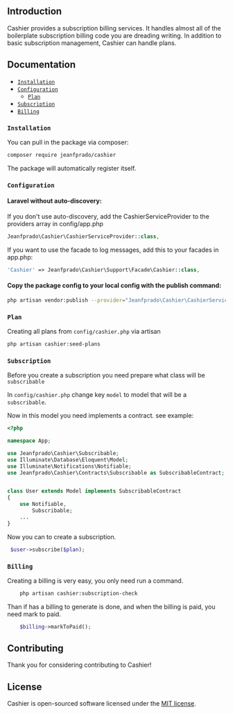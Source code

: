 ## Introduction

Cashier provides a subscription billing services. It handles almost all of the boilerplate subscription billing code you are dreading writing. In addition to basic subscription management, Cashier can handle plans.

## Documentation

- [`Installation`](#Installation)
- [`Configuration`](#Configuration)
  - [`Plan`](#Plan)
- [`Subscription`](#Subscription)
- [`Billing`](#Billing)

### `Installation`

You can pull in the package via composer:
``` bash
composer require jeanfprado/cashier
```

The package will automatically register itself.

### `Configuration`

#### Laravel without auto-discovery:

If you don't use auto-discovery, add the CashierServiceProvider to the providers array in config/app.php

```php
Jeanfprado\Cashier\CashierServiceProvider::class,
```

If you want to use the facade to log messages, add this to your facades in app.php:

```php
'Cashier' => Jeanfprado\Cashier\Support\Facade\Cashier::class,
```
#### Copy the package config to your local config with the publish command:

```bash
php artisan vendor:publish --provider="Jeanfprado\Cashier\CashierServiceProvider"
```

### `Plan`

Creating all plans from `config/cashier.php` via artisan
```bash
php artisan cashier:seed-plans
```

### `Subscription`

Before you create a subscription you need prepare what class will be `subscribable`

In `config/cashier.php` change key `model` to model that will be a `subscribable`.

Now in this model you need implements a contract. see example:

```php
<?php

namespace App;

use Jeanfprado\Cashier\Subscribable;
use Illuminate\Database\Eloquent\Model;
use Illuminate\Notifications\Notifiable;
use Jeanfprado\Cashier\Contracts\Subscribable as SubscribableContract;


class User extends Model implements SubscribableContract
{
    use Notifiable,
        Subscribable;
    ...
}
```

Now you can to create a subscription.

```php
 $user->subscribe($plan);
```

### `Billing`

Creating a billing is very easy, you only need run a command.

```bash
    php artisan cashier:subscription-check
```
Than if has a billing to generate is done, and when the billing is paid, you need mark to paid.

```php
    $billing->markToPaid();
```

## Contributing

Thank you for considering contributing to Cashier!

## License

Cashier is open-sourced software licensed under the [MIT license](LICENSE).